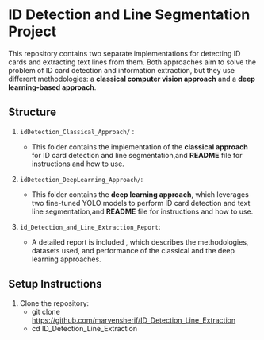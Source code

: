 # ID Detection and Line Segmentation Project

This repository contains two separate implementations for detecting ID cards and extracting text lines from them. Both approaches aim to solve the problem of ID card detection and information extraction, but they use different methodologies: a **classical computer vision approach** and a **deep learning-based approach**.

## Structure

1. `idDetection_Classical_Approach/` :
    - This folder contains the implementation of the **classical approach** for ID card detection and line segmentation,and **README** file for instructions and how to use.

2. `idDetection_DeepLearning_Approach/`:
    - This folder contains the **deep learning approach**, which leverages two fine-tuned YOLO models to perform ID card detection and text line segmentation,and **README** file for instructions and how to use.

3. `id_Detection_and_Line_Extraction_Report`:
    - A detailed report is included , which describes the methodologies, datasets used, and performance of the classical and the deep learning approaches.

## Setup Instructions

1. Clone the repository:
   - git clone https://github.com/marvensherif/ID_Detection_Line_Extraction
   - cd ID_Detection_Line_Extraction



